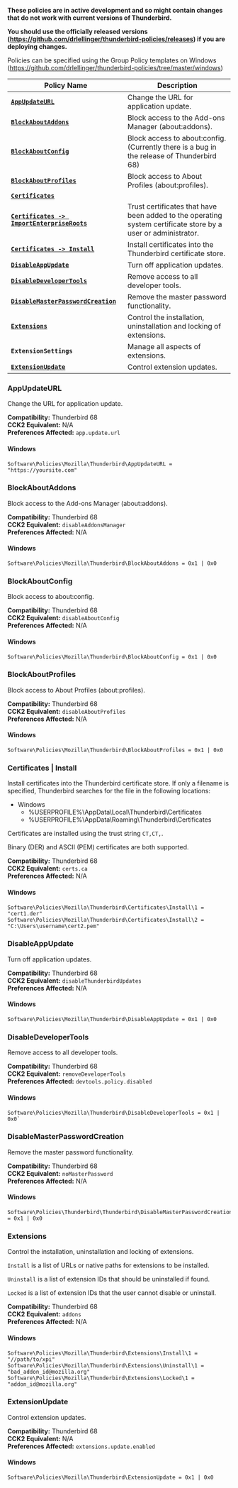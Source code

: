 **These policies are in active development and so might contain changes that do not work with current versions of Thunderbird.**

**You should use the officially released versions (https://github.com/drlellinger/thunderbird-policies/releases) if you are deploying changes.**

Policies can be specified using the Group Policy templates on Windows (https://github.com/drlellinger/thunderbird-policies/tree/master/windows)

| Policy Name | Description
| --- | --- |
| **[`AppUpdateURL`](#AppUpdateURL)** | Change the URL for application update.
| **[`BlockAboutAddons`](#blockaboutaddons)** | Block access to the Add-ons Manager (about:addons).
| **[`BlockAboutConfig`](#blockaboutconfig)** | Block access to about:config. (Currently there is a bug in the  release of Thunderbird 68)
| **[`BlockAboutProfiles`](#blockaboutprofiles)** | Block access to About Profiles (about:profiles).
| **[`Certificates`](#certificates)** |
| **[`Certificates -> ImportEnterpriseRoots`](#certificates--importenterpriseroots)** | Trust certificates that have been added to the operating system certificate store by a user or administrator.
| **[`Certificates -> Install`](#certificates--install)** | Install certificates into the Thunderbird certificate store.
| **[`DisableAppUpdate`](#disableappupdate)** | Turn off application updates.
| **[`DisableDeveloperTools`](#disabledevelopertools)** | Remove access to all developer tools.
| **[`DisableMasterPasswordCreation`](#disablemasterpasswordcreation)** | Remove the master password functionality.
| **[`Extensions`](#extensions)** | Control the installation, uninstallation and locking of extensions.
| **`ExtensionSettings`** | Manage all aspects of extensions.
| **[`ExtensionUpdate`](#extensionupdate)** | Control extension updates.

### AppUpdateURL

Change the URL for application update.

**Compatibility:** Thunderbird 68\
**CCK2 Equivalent:** N/A\
**Preferences Affected:** `app.update.url`

#### Windows
```
Software\Policies\Mozilla\Thunderbird\AppUpdateURL = "https://yoursite.com"
```
### BlockAboutAddons

Block access to the Add-ons Manager (about:addons).

**Compatibility:** Thunderbird 68\
**CCK2 Equivalent:** `disableAddonsManager`\
**Preferences Affected:** N/A

#### Windows
```
Software\Policies\Mozilla\Thunderbird\BlockAboutAddons = 0x1 | 0x0
```
### BlockAboutConfig

Block access to about:config.

**Compatibility:** Thunderbird 68\
**CCK2 Equivalent:** `disableAboutConfig`\
**Preferences Affected:** N/A

#### Windows
```
Software\Policies\Mozilla\Thunderbird\BlockAboutConfig = 0x1 | 0x0
```
### BlockAboutProfiles

Block access to About Profiles (about:profiles).

**Compatibility:** Thunderbird 68\
**CCK2 Equivalent:** `disableAboutProfiles`\
**Preferences Affected:** N/A

#### Windows
```
Software\Policies\Mozilla\Thunderbird\BlockAboutProfiles = 0x1 | 0x0
```
### Certificates | Install

Install certificates into the Thunderbird certificate store. If only a filename is specified, Thunderbird searches for the file in the following locations:

- Windows
  - %USERPROFILE%\AppData\Local\Thunderbird\Certificates
  - %USERPROFILE%\AppData\Roaming\Thunderbird\Certificates

Certificates are installed using the trust string `CT,CT,`.

Binary (DER) and ASCII (PEM) certificates are both supported.

**Compatibility:** Thunderbird 68\
**CCK2 Equivalent:** `certs.ca`\
**Preferences Affected:** N/A

#### Windows
```
Software\Policies\Mozilla\Thunderbird\Certificates\Install\1 = "cert1.der"
Software\Policies\Mozilla\Thunderbird\Certificates\Install\2 = "C:\Users\username\cert2.pem"
```
### DisableAppUpdate
Turn off application updates.

**Compatibility:** Thunderbird 68\
**CCK2 Equivalent:** `disableThunderbirdUpdates`\
**Preferences Affected:** N/A

#### Windows
```
Software\Policies\Mozilla\Thunderbird\DisableAppUpdate = 0x1 | 0x0
```
### DisableDeveloperTools
Remove access to all developer tools.

**Compatibility:** Thunderbird 68\
**CCK2 Equivalent:** `removeDeveloperTools`\
**Preferences Affected:** `devtools.policy.disabled`

#### Windows
```
Software\Policies\Mozilla\Thunderbird\DisableDeveloperTools = 0x1 | 0x0`
```
### DisableMasterPasswordCreation
Remove the master password functionality.

**Compatibility:** Thunderbird 68\
**CCK2 Equivalent:** `noMasterPassword`\
**Preferences Affected:** N/A

#### Windows
```
Software\Policies\Thunderbird\Thunderbird\DisableMasterPasswordCreation = 0x1 | 0x0
```
### Extensions
Control the installation, uninstallation and locking of extensions.

`Install` is a list of URLs or native paths for extensions to be installed. 

`Uninstall` is a list of extension IDs that should be uninstalled if found.

`Locked` is a list of extension IDs that the user cannot disable or uninstall.

**Compatibility:** Thunderbird 68\
**CCK2 Equivalent:** `addons`\
**Preferences Affected:** N/A

#### Windows
```
Software\Policies\Mozilla\Thunderbird\Extensions\Install\1 = "//path/to/xpi"
Software\Policies\Mozilla\Thunderbird\Extensions\Uninstall\1 = "bad_addon_id@mozilla.org"
Software\Policies\Mozilla\Thunderbird\Extensions\Locked\1 = "addon_id@mozilla.org"
```
### ExtensionUpdate
Control extension updates.

**Compatibility:** Thunderbird 68\
**CCK2 Equivalent:** N/A\
**Preferences Affected:** `extensions.update.enabled`

#### Windows
```
Software\Policies\Mozilla\Thunderbird\ExtensionUpdate = 0x1 | 0x0
```
